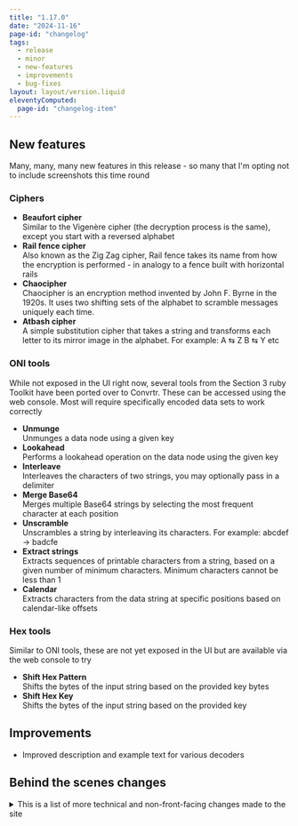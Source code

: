 ```yaml
---
title: "1.17.0"
date: "2024-11-16"
page-id: "changelog"
tags: 
  - release
  - minor
  - new-features
  - improvements
  - bug-fixes
layout: layout/version.liquid
eleventyComputed:
  page-id: "changelog-item"
---
```

## New features
Many, many, many new features in this release - so many that I'm opting not to include screenshots this time round  

### Ciphers
- **Beaufort cipher**  
Similar to the Vigenère cipher (the decryption process is the same), except you start with a reversed alphabet
- **Rail fence cipher**  
Also known as the Zig Zag cipher, Rail fence takes its name from how the encryption is performed - in analogy to a fence built with horizontal rails
- **Chaocipher**  
Chaocipher is an encryption method invented by John F. Byrne in the 1920s. It uses two shifting sets of the alphabet to scramble messages uniquely each time.
- **Atbash cipher**  
A simple substitution cipher that takes a string and transforms each letter to its mirror image in the alphabet. For example: A ⇆ Z B ⇆ Y etc

### ONI tools
While not exposed in the UI right now, several tools from the Section 3 ruby Toolkit have been ported over to Convrtr. These can be accessed using the web console. Most will require specifically encoded data sets to work correctly
- **Unmunge**  
Unmunges a data node using a given key
- **Lookahead**  
Performs a lookahead operation on the data node using the given key
- **Interleave**  
Interleaves the characters of two strings, you may optionally pass in a delimiter
- **Merge Base64**  
Merges multiple Base64 strings by selecting the most frequent character at each position
- **Unscramble**  
Unscrambles a string by interleaving its characters. For example: abcdef → badcfe
- **Extract strings**  
Extracts sequences of printable characters from a string, based on a given number of minimum characters. Minimum characters cannot be less than 1
- **Calendar**  
Extracts characters from the data string at specific positions based on calendar-like offsets

### Hex tools
Similar to ONI tools, these are not yet exposed in the UI but are available via the web console to try
- **Shift Hex Pattern**  
Shifts the bytes of the input string based on the provided key bytes
- **Shift Hex Key**  
Shifts the bytes of the input string based on the provided key

## Improvements
- Improved description and example text for various decoders

## Behind the scenes changes
<details>
<summary>This is a list of more technical and non-front-facing changes made to the site</summary>

### Bug fixes
- Fixed bug with Vigenère cipher, where the shift values were slightly off
- Fixed various typos and grammatical issues
- Fixed copyright year being incorrectly generated at build time on certain platforms
</details>